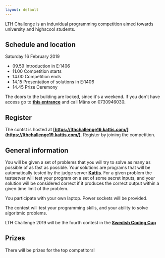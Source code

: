 ```yaml
---
layout: default
---
```

LTH Challenge is an induvidual programming competition aimed towards university and highscool students.

## Schedule and location
Saturday 16 February 2019
- 09.59 Introduction in E:1406
- 11.00 Competition starts
- 14.00 Competition ends
- 14.15 Presentation of solutions in E:1406
- 14.45 Prize Ceremony

The doors to the building are locked, since it's a weekend. If you don't have access go to **[this entrance](https://goo.gl/maps/YQGmE5yuW5C2)** and call Måns on 0730946030.

## Register
The contst is hosted at **[https://lthchallenge19.kattis.com/](https://lthchallenge19.kattis.com/)**. Register by joining the competition.

## General information
You will be given a set of problems that you will try to solve as many as possible of
as fast as possible. Your solutions are programs that will be automatically tested by the judge server **[Kattis](https://open.kattis.com)**. For a given problem the testsetver will test your program on a set of some secret inputs, and your solution will be considered correct if it produces the correct output within a given time limit of the problem.

You participate with your own laptop. Power sockets will be provided.

The contest will test your programming skills, and your ability to solve algoritmic problems.

LTH Challenge 2019 will be the fourth contest in the **[Swedish Coding Cup](http://codingcup.se/)**

## Prizes
There will be prizes for the top competitors!
